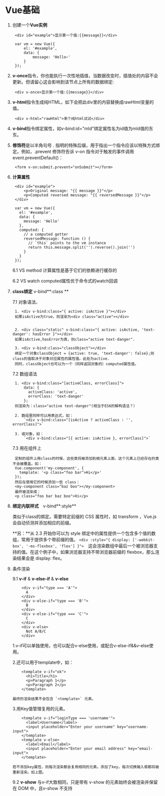# Vue基础 #
1. 创建一个**Vue实例**

		<div id="example">显示第一个值:{{message}}</div>
	
		var vm = new Vue({
			el: '#example',
			data: {
				message: 'Hello~' 
			}
		});

2. **v-once**指令，你也能执行一次性地插值，当数据改变时，插值处的内容不会更新。但请留心这会影响到该节点上所有的数据绑定: 

		<div v-once>显示第一个值:{{message}}</div>


3. **v-html**指令生成纯HTML，如下会把此div里的内容替换成rawHtml变量的值。

		<div v-html="rawHtml">来个纯html试试</div>

4. **v-bind**指令绑定属性，如v-bind:id="mId"绑定属性名为id值为mId值的东东。

5. **修饰符**是以半角句号 . 指明的特殊后缀，用于指出一个指令应该以特殊方式绑定。例如，.prevent 修饰符告诉 v-on 指令对于触发的事件调用 event.preventDefault()：
	
		<form v-on:submit.prevent="onSubmit"></form>

6. **计算属性**
	
		<div id="example">
			<p>Original message: "{{ message }}"</p>	
			<p>Computed reversed message: "{{ reversedMessage }}"</p>
		</div>
	
		var vm = new Vue({
		  el: '#example',
		  data: {
		    message: 'Hello'
		  },
		  computed: {
		    // a computed getter
		    reversedMessage: function () {
		      // `this` points to the vm instance
		      return this.message.split('').reverse().join('')
		    }
		  }
		});

    6.1 VS method 计算属性是基于它们的依赖进行缓存的

    6.2 VS watch  computed属性优于命令式的watch回调


7. **class绑定** v-bind**:class **

	7.1 对象语法、
        
        1. <div v-bind:class="{ active: isActive }"></div>
		如果isActive为true，则渲染为<div class="active"></div>


		2. <div class="static" v-bind:class="{ active: isActive, 'text-danger': hasError }"></div>
		如果isActive,hasError为真，则class="active text-danger".

		3. <div v-bind:class="classObject"></div>
		绑定一个对象classObject = {active: true, 'text-danger': false};则class的值取决于对象对应属性的属性值。此处为active.
		同时，classObject也可以为一个（同样返回对象的）computed属性值。
	
	7.2 数组语法
	
		1. <div v-bind:class="[activeClass, errorClass]">
    		data: {
    		  activeClass: 'active',
    		  errorClass: 'text-danger'
    		};
		则渲染为：class="active text-danger"(相当于ES6的解构语法？）

		2. 数组里同样可以用表达式，如：
			`<div v-bind:class="[isActive ? activeClass : '', errorClass]">`

		3. 或对象，如：
			`<div v-bind:class="[{ active: isActive }, errorClass]">`

	7.3 用在组件上

		定制的组件上用class的时候，这些类将被添加到根元素上面，这个元素上已经存在的类不会被覆盖。如：
		Vue.component('my-component', {
		  template: '<p class="foo bar">Hi</p>'
		});
		然后在使用它的时候添加一些 class：
		<my-component class="baz boo"></my-component>
		最终被渲染成：
		<p class="foo bar baz boo">Hi</p>
		

8. **绑定内联样式**　v-bind**:style**

	类似于class的绑定。需要特定前缀的 CSS 属性时，如 transform ，Vue.js 会自动侦测并添加相应的前缀。

	**另：**从 2.3 开始你可以为 style 绑定中的属性提供一个包含多个值的数组，常用于提供多个带前缀的值。
		`<div :style="{ display: ['-webkit-box', '-ms-flexbox', 'flex'] }">`　这会渲染数组中最后一个被浏览器支持的值。在这个例子中，如果浏览器支持不带浏览器前缀的 flexbox，那么渲染结果会是 display: flex。


9. 	条件渲染

	9.1 **v-if** & **v-else-if** & **v-else**

			<div v-if="type === 'A'">
			  A
			</div>
			<div v-else-if="type === 'B'">
			  B
			</div>
			<div v-else-if="type === 'C'">
			  C
			</div>
			<div v-else>
			  Not A/B/C
			</div>

		
	  1.v-if可以单独使用，也可以配合v-else使用，或配合v-else-if&&v-else使用。

	  2.还可以用于template中，如：

			<template v-if="ok">
			  <h1>Title</h1>
			  <p>Paragraph 1</p>
			  <p>Paragraph 2</p>
			</template>

	    最终的渲染结果不会包含 `<template>` 元素。

	  3.用Key值管理复用的元素。

			<template v-if="loginType === 'username'">
			  <label>Username</label>
			  <input placeholder="Enter your username" key="username-input">
			</template>
			<template v-else>
			  <label>Email</label>
			  <input placeholder="Enter your email address" key="email-input">
			</template>

		若不添加key属性，则每次渲染都会复用相同的元素。添加了key，每次切换输入框都将被重新渲染。如上图。

	
	9.2 **v-show** 与v-if大致相同，只是带有 v-show 的元素始终会被渲染并保留在 DOM 中，且v-show 不支持 <template> 语法。v-show 是简单地切换元素的 CSS 属性 display 。

10.  列表渲染


	10.1 **v-for**

	1. 基本用法。	

			<ul id="example-2">
			  <li v-for="(item, index) in items">
			    {{ parentMessage }} - {{ index }} - {{ item.message }}
			  </li>
			</ul>
			var example2 = new Vue({
			  el: '#example-2',
			  data: {
			    parentMessage: 'Parent',
			    items: [
			      { message: 'Foo' },
			      { message: 'Bar' }
			    ]
			  }
			});
			结果：
			Parent - 0 - Foo
			Parent - 1 - Bar

	　　在 v-for 块中，我们拥有对父作用域属性的完全访问权限。 
		
	　　v-for 还支持一个可选的第二个参数为当前项的索引。还可以用 of 替代 in 作为分隔符。如：`<div v-for="item of items"></div>`
	 

	2. 用带有 v-for 的 <template> 标签来渲染多个元素块

	3. v-for 通过一个对象的属性来迭代。
			
			<div v-for="(value, key, index) in object">
			  {{ index }}. {{ key }} : {{ value }}
			</div>

　　     此处，在遍历对象时，是按 Object.keys() 的结果遍历，无法保证顺序一致。
